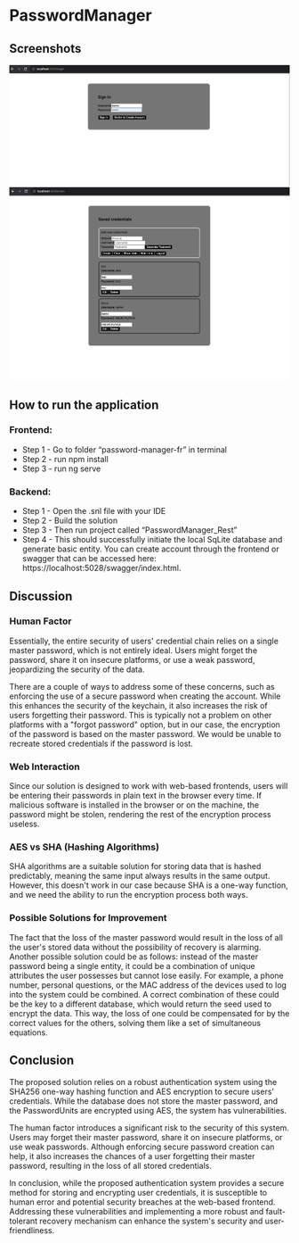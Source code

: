 # PasswordManager

## Screenshots

![Screenshot 2023-10-09 at 14.21.34.png](screenshots/Screenshot%202023-10-09%20at%2014.21.34.png)
![Screenshot 2023-10-09 at 14.22.12.png](screenshots/Screenshot%202023-10-09%20at%2014.22.12.png)

## How to run the application
### Frontend:
- Step 1 - Go to folder “password-manager-fr” in terminal
- Step 2 - run npm install
- Step 3 - run ng serve

### Backend:
- Step 1 - Open the .snl file with your IDE
- Step 2 - Build the solution
- Step 3 - Then run project called “PasswordManager_Rest”
- Step 4 - This should successfully initiate the local SqLite database and generate basic entity.
You can create account through the frontend or swagger that can be accessed here: https://localhost:5028/swagger/index.html.

## Discussion

### Human Factor

Essentially, the entire security of users' credential chain relies on a single master password, which is not entirely ideal. Users might forget the password, share it on insecure platforms, or use a weak password, jeopardizing the security of the data.

There are a couple of ways to address some of these concerns, such as enforcing the use of a secure password when creating the account. While this enhances the security of the keychain, it also increases the risk of users forgetting their password. This is typically not a problem on other platforms with a "forgot password" option, but in our case, the encryption of the password is based on the master password. We would be unable to recreate stored credentials if the password is lost.

### Web Interaction

Since our solution is designed to work with web-based frontends, users will be entering their passwords in plain text in the browser every time. If malicious software is installed in the browser or on the machine, the password might be stolen, rendering the rest of the encryption process useless.

### AES vs SHA (Hashing Algorithms)

SHA algorithms are a suitable solution for storing data that is hashed predictably, meaning the same input always results in the same output. However, this doesn't work in our case because SHA is a one-way function, and we need the ability to run the encryption process both ways.

### Possible Solutions for Improvement

The fact that the loss of the master password would result in the loss of all the user's stored data without the possibility of recovery is alarming. Another possible solution could be as follows: instead of the master password being a single entity, it could be a combination of unique attributes the user possesses but cannot lose easily. For example, a phone number, personal questions, or the MAC address of the devices used to log into the system could be combined. A correct combination of these could be the key to a different database, which would return the seed used to encrypt the data. This way, the loss of one could be compensated for by the correct values for the others, solving them like a set of simultaneous equations.

## Conclusion

The proposed solution relies on a robust authentication system using the SHA256 one-way hashing function and AES encryption to secure users' credentials. While the database does not store the master password, and the PasswordUnits are encrypted using AES, the system has vulnerabilities.

The human factor introduces a significant risk to the security of this system. Users may forget their master password, share it on insecure platforms, or use weak passwords. Although enforcing secure password creation can help, it also increases the chances of a user forgetting their master password, resulting in the loss of all stored credentials.

In conclusion, while the proposed authentication system provides a secure method for storing and encrypting user credentials, it is susceptible to human error and potential security breaches at the web-based frontend. Addressing these vulnerabilities and implementing a more robust and fault-tolerant recovery mechanism can enhance the system's security and user-friendliness.